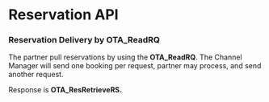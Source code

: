 # Reservation API

### Reservation Delivery by OTA\_ReadRQ

The partner pull reservations by using the **OTA\_ReadRQ**. The Channel Manager will send one booking per request, partner may process, and send another request.

Response is **OTA\_ResRetrieveRS.**

